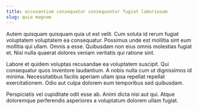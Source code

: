 ```yaml
---
title: accusantium consequatur consequuntur fugiat laboriosam
slug: quia magnam
---
```


Autem quisquam quisquam quia ut est velit. Cum soluta id rerum fugiat voluptatem voluptatem ea consequatur. Possimus unde est mollitia sint eum mollitia qui ullam. Omnis a esse. Quibusdam non eius omnis molestias fugiat et. Nisi nulla quaerat dolores veniam veritatis qui ratione sint.

Labore et quidem voluptas recusandae ea voluptatem suscipit. Qui consequatur quos inventore laudantium. A nobis nulla cum ut dignissimos id minima. Necessitatibus facilis aperiam ullam ipsa repellat repellat exercitationem. Odio aut culpa dolorem eum temporibus sed quibusdam.

Perspiciatis vel cupiditate odit esse ab. Animi dicta nisi aut qui. Atque doloremque perferendis asperiores a voluptatum dolorem ullam fugiat.
